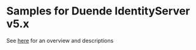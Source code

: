 # Samples for Duende IdentityServer v5.x

See [here](https://docs.duendesoftware.com/identityserver/samples) for an overview and descriptions
